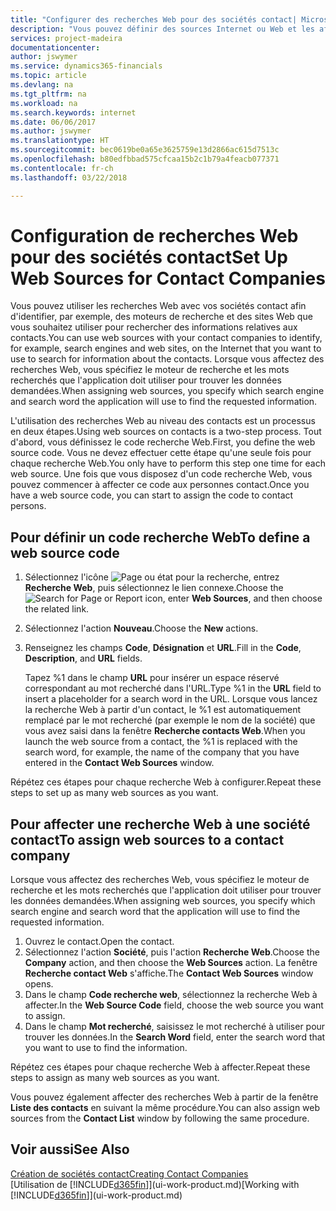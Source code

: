 ```yaml
---
title: "Configurer des recherches Web pour des sociétés contact| Microsoft Docs"
description: "Vous pouvez définir des sources Internet ou Web et les affecter à une société contact pour identifier la manière dont vous souhaitez rechercher des informations sur vos contacts."
services: project-madeira
documentationcenter: 
author: jswymer
ms.service: dynamics365-financials
ms.topic: article
ms.devlang: na
ms.tgt_pltfrm: na
ms.workload: na
ms.search.keywords: internet
ms.date: 06/06/2017
ms.author: jswymer
ms.translationtype: HT
ms.sourcegitcommit: bec0619be0a65e3625759e13d2866ac615d7513c
ms.openlocfilehash: b80edfbbad575cfcaa15b2c1b79a4feacb077371
ms.contentlocale: fr-ch
ms.lasthandoff: 03/22/2018

---
```

# <a name="set-up-web-sources-for-contact-companies"></a><span data-ttu-id="a158f-103">Configuration de recherches Web pour des sociétés contact</span><span class="sxs-lookup"><span data-stu-id="a158f-103">Set Up Web Sources for Contact Companies</span></span>
<span data-ttu-id="a158f-104">Vous pouvez utiliser les recherches Web avec vos sociétés contact afin d'identifier, par exemple, des moteurs de recherche et des sites Web que vous souhaitez utiliser pour rechercher des informations relatives aux contacts.</span><span class="sxs-lookup"><span data-stu-id="a158f-104">You can use web sources with your contact companies to identify, for example, search engines and web sites, on the Internet that you want to use to search for information about the contacts.</span></span> <span data-ttu-id="a158f-105">Lorsque vous affectez des recherches Web, vous spécifiez le moteur de recherche et les mots recherchés que l'application doit utiliser pour trouver les données demandées.</span><span class="sxs-lookup"><span data-stu-id="a158f-105">When assigning web sources, you specify which search engine and search word the application will use to find the requested information.</span></span>

<span data-ttu-id="a158f-106">L'utilisation des recherches Web au niveau des contacts est un processus en deux étapes.</span><span class="sxs-lookup"><span data-stu-id="a158f-106">Using web sources on contacts is a two-step process.</span></span> <span data-ttu-id="a158f-107">Tout d'abord, vous définissez le code recherche Web.</span><span class="sxs-lookup"><span data-stu-id="a158f-107">First, you define the web source code.</span></span> <span data-ttu-id="a158f-108">Vous ne devez effectuer cette étape qu'une seule fois pour chaque recherche Web.</span><span class="sxs-lookup"><span data-stu-id="a158f-108">You only have to perform this step one time for each web source.</span></span> <span data-ttu-id="a158f-109">Une fois que vous disposez d'un code recherche Web, vous pouvez commencer à affecter ce code aux personnes contact.</span><span class="sxs-lookup"><span data-stu-id="a158f-109">Once you have a web source code, you can start to assign the code to contact persons.</span></span>

## <a name="to-define-a-web-source-code"></a><span data-ttu-id="a158f-110">Pour définir un code recherche Web</span><span class="sxs-lookup"><span data-stu-id="a158f-110">To define a web source code</span></span>
1. <span data-ttu-id="a158f-111">Sélectionnez l'icône ![Page ou état pour la recherche](media/ui-search/search_small.png "Page ou état pour la recherche"), entrez **Recherche Web**, puis sélectionnez le lien connexe.</span><span class="sxs-lookup"><span data-stu-id="a158f-111">Choose the ![Search for Page or Report](media/ui-search/search_small.png "Search for Page or Report icon") icon, enter **Web Sources**, and then choose the related link.</span></span>
2. <span data-ttu-id="a158f-112">Sélectionnez l'action **Nouveau**.</span><span class="sxs-lookup"><span data-stu-id="a158f-112">Choose the **New** actions.</span></span>
3. <span data-ttu-id="a158f-113">Renseignez les champs **Code**, **Désignation** et **URL**.</span><span class="sxs-lookup"><span data-stu-id="a158f-113">Fill in the **Code**, **Description**, and **URL** fields.</span></span>

    <span data-ttu-id="a158f-114">Tapez %1 dans le champ **URL** pour insérer un espace réservé correspondant au mot recherché dans l'URL.</span><span class="sxs-lookup"><span data-stu-id="a158f-114">Type %1 in the **URL** field to insert a placeholder for a search word in the URL.</span></span> <span data-ttu-id="a158f-115">Lorsque vous lancez la recherche Web à partir d'un contact, le %1 est automatiquement remplacé par le mot recherché (par exemple le nom de la société) que vous avez saisi dans la fenêtre **Recherche contacts Web**.</span><span class="sxs-lookup"><span data-stu-id="a158f-115">When you launch the web source from a contact, the %1 is replaced with the search word, for example, the name of the company that you have entered in the **Contact Web Sources** window.</span></span>

<span data-ttu-id="a158f-116">Répétez ces étapes pour chaque recherche Web à configurer.</span><span class="sxs-lookup"><span data-stu-id="a158f-116">Repeat these steps to set up as many web sources as you want.</span></span>

## <a name="to-assign-web-sources-to-a-contact-company"></a><span data-ttu-id="a158f-117">Pour affecter une recherche Web à une société contact</span><span class="sxs-lookup"><span data-stu-id="a158f-117">To assign web sources to a contact company</span></span>
<span data-ttu-id="a158f-118">Lorsque vous affectez des recherches Web, vous spécifiez le moteur de recherche et les mots recherchés que l'application doit utiliser pour trouver les données demandées.</span><span class="sxs-lookup"><span data-stu-id="a158f-118">When assigning web sources, you specify which search engine and search word that the application will use to find the requested information.</span></span>

1. <span data-ttu-id="a158f-119">Ouvrez le contact.</span><span class="sxs-lookup"><span data-stu-id="a158f-119">Open the contact.</span></span>
2. <span data-ttu-id="a158f-120">Sélectionnez l'action **Société**, puis l'action **Recherche Web**.</span><span class="sxs-lookup"><span data-stu-id="a158f-120">Choose the **Company** action, and then choose the **Web Sources** action.</span></span> <span data-ttu-id="a158f-121">La fenêtre **Recherche contact Web** s'affiche.</span><span class="sxs-lookup"><span data-stu-id="a158f-121">The **Contact Web Sources** window opens.</span></span>
3. <span data-ttu-id="a158f-122">Dans le champ **Code recherche web**, sélectionnez la recherche Web à affecter.</span><span class="sxs-lookup"><span data-stu-id="a158f-122">In the **Web Source Code** field, choose the web source you want to assign.</span></span>
4. <span data-ttu-id="a158f-123">Dans le champ **Mot recherché**, saisissez le mot recherché à utiliser pour trouver les données.</span><span class="sxs-lookup"><span data-stu-id="a158f-123">In the **Search Word** field, enter the search word that you want to use to find the information.</span></span>

<span data-ttu-id="a158f-124">Répétez ces étapes pour chaque recherche Web à affecter.</span><span class="sxs-lookup"><span data-stu-id="a158f-124">Repeat these steps to assign as many web sources as you want.</span></span>

<span data-ttu-id="a158f-125">Vous pouvez également affecter des recherches Web à partir de la fenêtre **Liste des contacts** en suivant la même procédure.</span><span class="sxs-lookup"><span data-stu-id="a158f-125">You can also assign web sources from the **Contact List** window by following the same procedure.</span></span>

## <a name="see-also"></a><span data-ttu-id="a158f-126">Voir aussi</span><span class="sxs-lookup"><span data-stu-id="a158f-126">See Also</span></span>
[<span data-ttu-id="a158f-127">Création de sociétés contact</span><span class="sxs-lookup"><span data-stu-id="a158f-127">Creating Contact Companies</span></span>](marketing-create-contact-companies.md)  
<span data-ttu-id="a158f-128">[Utilisation de [!INCLUDE[d365fin](includes/d365fin_md.md)]](ui-work-product.md)</span><span class="sxs-lookup"><span data-stu-id="a158f-128">[Working with [!INCLUDE[d365fin](includes/d365fin_md.md)]](ui-work-product.md)</span></span>

